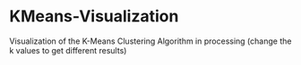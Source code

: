 # KMeans-Visualization
Visualization of the K-Means Clustering Algorithm in processing (change the k values to get different results)
